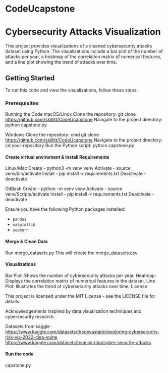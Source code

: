 # CodeUcapstone

# Cybersecurity Attacks Visualization

This project provides visualizations of a cleaned cybersecurity attacks dataset using Python. The visualizations include a bar plot of the number of attacks per year, a heatmap of the correlation matrix of numerical features, and a line plot showing the trend of attacks over time.

## Getting Started

To run this code and view the visualizations, follow these steps:

### Prerequisites

Running the Code
macOS/Linux
Clone the repository:
git clone https://github.com/skillitt/CodeUcapstone
Navigate to the project directory:
python capstone.py


Windows
Clone the repository:
cmd
git clone https://github.com/skillitt/CodeUcapstone
Navigate to the project directory:
cd your-repository
Run the Python script:
python capstone.py

#### Create virtual enviroment & Install Requirements

Linux/Mac
Create - python3 -m venv venv
Activate - source venv/bin/activate
Install - pip install -r requirements.txt
Deactivate - deactivate

GitBash
Create - python -m venv venv
Activate - source venv/Scripts/activate
Install - pip install -r requirements.txt
Deactivate - deactivate

Ensure you have the following Python packages installed:
- `pandas`
- `matplotlib`
- `seaborn`

#### Merge & Clean Data

Run merge_datasets.py
This will create the merge_datasets.csv


#### Visualizations
Bar Plot: Shows the number of cybersecurity attacks per year.
Heatmap: Displays the correlation matrix of numerical features in the dataset.
Line Plot: Illustrates the trend of cybersecurity attacks over time.
License

This project is licensed under the MIT License - see the LICENSE file for details.

Acknowledgements
Inspired by data visualization techniques and cybersecurity research.

Datasets from kaggle
https://www.kaggle.com/datasets/thedevastator/exploring-cybersecurity-risk-via-2022-cisa-vulne
https://www.kaggle.com/datasets/teamincribo/cyber-security-attacks


#### Run the code
capstone.py